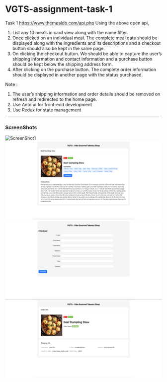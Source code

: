 # VGTS-assignment-task-1

Task 1
https://www.themealdb.com/api.php
Using the above open api,

1. List any 10 meals in card view along with the name filter.
2. Once clicked on an individual meal. The complete meal data should be displayed along with the ingredients and its descriptions and a checkout button should also be kept in the same page.
3. On clicking the checkout button. We should be able to capture the user’s shipping information and contact information and a purchase button should be kept below the shipping address form.
4. After clicking on the purchase button. The complete order information should be displayed in another page with the status purchased.

Note :

1. The user’s shipping information and order details should be removed on refresh and redirected to the home page.
2. Use Antd ui for front-end development
3. Use Redux for state management

<hr/>

### ScreenShots

![ScreenShot1](/screenshots/Screenshot1.png)
![ScreenShot2](/screenshots/Screenshot2.png)
![ScreenShot3](/screenshots/Screenshot3.png)
![ScreenShot4](/screenshots/Screenshot4.png)
